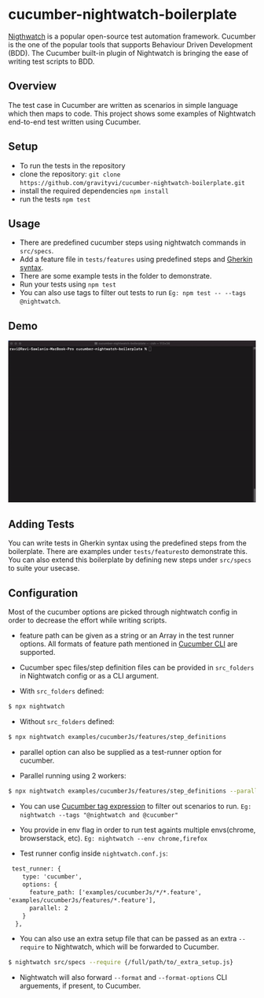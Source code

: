 # cucumber-nightwatch-boilerplate

[Nigthwatch](https://nightwatchjs.org) is a popular open-source test automation framework.
Cucumber is the one of the popular tools that supports Behaviour Driven Development (BDD). The Cucumber built-in plugin of Nightwatch is bringing the ease of writing test scripts to BDD. 

## Overview
The test case in Cucumber are written as scenarios in simple language which then maps to code. This project shows some examples of Nightwatch end-to-end test written using Cucumber. 

## Setup 
- To run the tests in the repository
- clone the repository: `git clone https://github.com/gravityvi/cucumber-nightwatch-boilerplate.git`
- install the required dependencies `npm install`
- run the tests `npm test`



## Usage
- There are predefined cucumber steps using nightwatch commands in `src/specs`. 
- Add a feature file in `tests/features` using predefined steps and [Gherkin syntax](https://cucumber.io/docs/gherkin/).
- There are some example tests in the folder to demonstrate.
- Run your tests using `npm test`
- You can also use tags to filter out tests to run `Eg: npm test -- --tags @nightwatch`.


## Demo
![Nightwatch Schematics Demo](.github/assets/demo-terminal.gif)


## Adding Tests
You can write tests in Gherkin syntax using the predefined steps from the boilerplate. There are examples under `tests/features`to demonstrate this. You can also extend this boilerplate by defining new steps under `src/specs` to suite your usecase.


## Configuration 
Most of the cucumber options are picked through nightwatch config in order to decrease the effort while writing scripts. 

- feature path can be given as a string or an Array in the test runner options. All formats of feature path mentioned in [Cucumber CLI](https://github.com/cucumber/cucumber-js/blob/main/docs/cli.md#running-specific-features) are supported.

- Cucumber spec files/step definition files can be provided in `src_folders` in Nightwatch config or as a CLI argument.
 - With `src_folders` defined:

```sh
$ npx nightwatch 
```

 - Without `src_folders` defined:

```sh
$ npx nightwatch examples/cucumberJs/features/step_definitions 
```
- parallel option can also be supplied as a test-runner option for cucumber. 

 - Parallel running using 2 workers:

```sh
$ npx nightwatch examples/cucumberJs/features/step_definitions --parallel 2 
```

- You can use [Cucumber tag expression](https://cucumber.io/docs/cucumber/api/#tag-expressions) to filter out scenarios to run. `Eg: nightwatch --tags "@nightwatch and @cucumber"`

- You provide in env flag in order to run test againts multiple envs(chrome, browserstack, etc). `Eg: nightwatch --env chrome,firefox`

- Test runner config inside `nightwatch.conf.js`:
```
 test_runner: {
    type: 'cucumber',
    options: {
      feature_path: ['examples/cucumberJs/*/*.feature', 'examples/cucumberJs/features/*.feature'],
      parallel: 2
    }
  },
```

- You can also use an extra setup file that can be passed as an extra `--require` to Nightwatch, which will be forwarded to Cucumber.
```sh
$ nightwatch src/specs --require {/full/path/to/_extra_setup.js}
```

- Nightwatch will also forward `--format` and `--format-options` CLI arguements, if present, to Cucumber.


